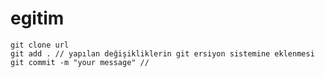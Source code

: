 # egitim
    
    git clone url
    git add . // yapılan değişikliklerin git ersiyon sistemine eklenmesi
    git commit -m "your message" // 
